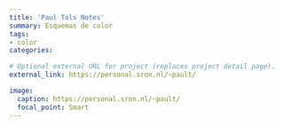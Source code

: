 ```yaml
---
title: 'Paul Tols Notes'
summary: Esquemas de color
tags:
- color
categories:

# Optional external URL for project (replaces project detail page).
external_link: https://personal.sron.nl/~pault/

image:
  caption: https://personal.sron.nl/~pault/
  focal_point: Smart
---
```


